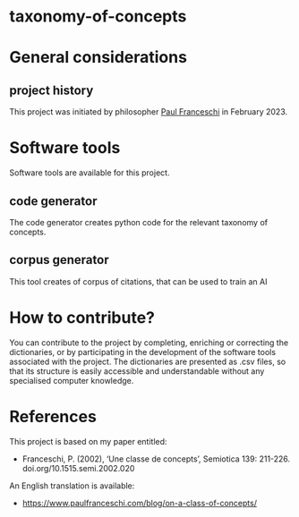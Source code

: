 # taxonomy-of-concepts

# General considerations

## project history
This project was initiated by philosopher [Paul Franceschi](www.paulfranceschi.com) in February 2023.

# Software tools
Software tools are available for this project.

## code generator
The code generator creates python code for the relevant taxonomy of concepts.

## corpus generator
This tool creates of corpus of citations, that can be used to train an AI

# How to contribute?
You can contribute to the project by completing, enriching or correcting the dictionaries, or by participating in the development of the software tools associated with the project. The dictionaries are presented as .csv files, so that its structure is easily accessible and understandable without any specialised computer knowledge.

# References
This project is based on my paper entitled:
* Franceschi, P. (2002), ‘Une classe de concepts’, Semiotica 139: 211-226. doi.org/10.1515.semi.2002.020

An English translation is available:
* https://www.paulfranceschi.com/blog/on-a-class-of-concepts/
